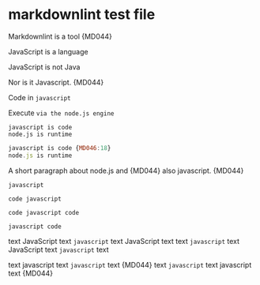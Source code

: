 # markdownlint test file

Markdownlint is a tool {MD044}

JavaScript is a language

JavaScript is not Java

Nor is it Javascript. {MD044}

Code in `javascript`

Execute `via the node.js engine`

    javascript is code
    node.js is runtime

```js
javascript is code {MD046:18}
node.js is runtime
```

A short paragraph
about node.js and {MD044}
also javascript. {MD044}

`javascript`

`code
javascript`

`code
javascript
code`

`javascript
code`

text JavaScript text `javascript` text JavaScript text
text `javascript` text JavaScript text `javascript` text

text javascript text `javascript` text {MD044}
text `javascript` text javascript text {MD044}

<!-- markdownlint-configure-file {
  "MD044": {
    "names": [
      "Internet Explorer",
      "markdownlint",
      "JavaScript",
      "Node.js",
      "GitHub",
      "npm"
    ],
    "code_blocks": false
  }
} -->
